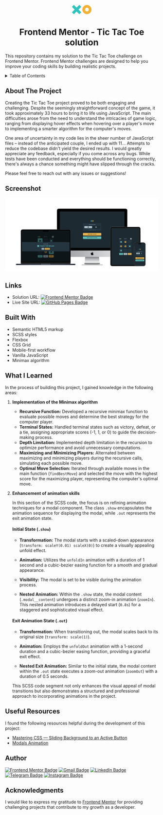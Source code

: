 <div align="center">
  <img src="https://github.com/Valik3201/tic-tac-toe/blob/main/app/assets/icon-x.svg" height="30" alt="Icon X"  />
  <img src="https://github.com/Valik3201/tic-tac-toe/blob/main/app/assets/icon-o.svg" height="30" alt="Icon 0"  />
  <h1>Frontend Mentor - Tic Tac Toe solution</h1>
</div>

This repository contains my solution to the Tic Tac Toe challenge on Frontend Mentor. Frontend Mentor challenges are designed to help you improve your coding skills by building realistic projects.

<details>
  <summary>Table of Contents</summary>
  <ol>
    <li><a href="#about-the-project">About The Project</a></li>
    <li><a href="#screenshot">Screenshot</a></li>
    <li><a href="#links">Links</a></li>
    <li><a href="#built-with">Built With</a></li>
    <li><a href="#what-i-learned">What I Learned</a></li>
    <li><a href="#useful-resources">Useful Resources</a></li>
    <li><a href="#author">Author</a></li>
    <li><a href="#acknowledgments">Acknowledgments</a></li>
  </ol>
</details>

## About The Project

Creating the Tic Tac Toe project proved to be both engaging and challenging. Despite the seemingly straightforward concept of the game, it took approximately 33 hours to bring it to life using JavaScript. The main difficulties arose from the need to understand the intricacies of game logic, ranging from displaying hover effects when hovering over a player's move to implementing a smarter algorithm for the computer's moves.

One area of uncertainty in my code lies in the sheer number of JavaScript files – instead of the anticipated couple, I ended up with 11... Attempts to reduce the codebase didn't yield the desired results. I would greatly appreciate any feedback, especially if you come across any bugs. While tests have been conducted and everything should be functioning correctly, there's always a chance something might have slipped through the cracks. 

Please feel free to reach out with any issues or suggestions! 

## Screenshot

[![ScreenShot](https://github.com/Valik3201/tic-tac-toe/raw/main/app/assets/screenshot.png)](https://github.com/Valik3201/tic-tac-toe/blob/main/app/assets/screenshot.png)

## Links

- Solution URL:
  [![Frontend Mentor Badge](https://img.shields.io/badge/Frontend%20Mentor-3F54A3?logo=frontendmentor&logoColor=fff&style=flat)](https://www.frontendmentor.io/solutions/tic-tac-toe-with-html-scss-and-vanilla-javascript-1tzgPa8yJ5)
- Live Site URL:
  [![GitHub Pages Badge](https://img.shields.io/badge/GitHub%20Pages-222?logo=githubpages&logoColor=fff&style=flat)](https://valik3201.github.io/tic-tac-toe/)

## Built With

- Semantic HTML5 markup
- SCSS styles
- Flexbox
- CSS Grid
- Mobile-first workflow
- Vanilla JavaScript
- Minimax algorithm 

## What I Learned

In the process of building this project, I gained knowledge in the following areas:

1. **Implementation of the Minimax algorithm**

    - **Recursive Function:** Developed a recursive minimax function to evaluate possible moves and determine the best strategy for the computer player.
    - **Terminal States:** Handled terminal states such as victory, defeat, or a tie, assigning appropriate scores (-1, 1, or 0) to guide the decision-making process.
    - **Depth Limitation:** Implemented depth limitation in the recursion to optimize performance and avoid unnecessary computations.
    - **Maximizing and Minimizing Players:** Alternated between maximizing and minimizing players during the recursive calls, simulating each possible move.
    - **Optimal Move Selection:** Iterated through available moves in the main function (`findBestMove`) and selected the move with the highest score for the maximizing player, representing the computer's optimal move.
  
2. **Enhancement of animation skills**

    In this section of the SCSS code, the focus is on refining animation techniques for a modal component. The class `.show` encapsulates the animation sequence for displaying the modal, while `.out` represents the exit animation state.
    
    #### Initial State (`.show`)
    
    - **Transformation:** The modal starts with a scaled-down appearance (`transform: scaleY(0.01) scaleX(0)`) to create a visually appealing unfold effect.
    
    - **Animation:** Utilizes the `unfoldIn` animation with a duration of 1 second and a cubic-bezier easing function for a smooth and gradual appearance.
    
    - **Visibility:** The modal is set to be visible during the animation process.
    
    - **Nested Animation:** Within the `.show` state, the modal content (`.modal__content`) undergoes a distinct zoom-in animation (`zoomIn`). This nested animation introduces a delayed start (`0.8s`) for a staggered and sophisticated visual effect.
    
    #### Exit Animation State (`.out`)
    
    - **Transformation:** When transitioning out, the modal scales back to its original size (`transform: scale(1)`).
    
    - **Animation:** Employs the `unfoldOut` animation with a 1-second duration and a cubic-bezier easing function, providing a graceful exit effect.
    
    - **Nested Exit Animation:** Similar to the initial state, the modal content within the `.out` state executes a zoom-out animation (`zoomOut`) with a duration of 0.5 seconds.
    
    This SCSS code segment not only enhances the visual appeal of modal transitions but also demonstrates a structured and professional approach to incorporating animations in the project.

## Useful Resources 

I found the following resources helpful during the development of this project:

- [Mastering CSS — Sliding Background to an Active Button](https://javascript.plainenglish.io/mastering-css-sliding-background-to-an-active-button-15a735e3631d)
- [Modals Animation](https://codepen.io/designcouch/pen/obvKxm)

## Author

[![Frontend Mentor Badge](https://img.shields.io/badge/Frontend%20Mentor-3F54A3?logo=frontendmentor&logoColor=fff&style=flat)](https://www.frontendmentor.io/profile/Valik3201)
[![Gmail Badge](https://img.shields.io/badge/Gmail-EA4335?logo=gmail&logoColor=fff&style=flat)](mailto:valik3201@gmail.com)
[![LinkedIn Badge](https://img.shields.io/badge/LinkedIn-0A66C2?logo=linkedin&logoColor=fff&style=flat)](https://www.linkedin.com/in/valentynchernetskyi/)
[![Telegram Badge](https://img.shields.io/badge/Telegram-26A5E4?logo=telegram&logoColor=fff&style=flat)](https://t.me/valik3201)
[![Instagram Badge](https://img.shields.io/badge/Instagram-E4405F?logo=instagram&logoColor=fff&style=flat)](https://www.instagram.com/valik_chern/)

## Acknowledgments

I would like to express my gratitude to [Frontend Mentor](https://www.frontendmentor.io) for providing challenging projects that contribute to my growth as a developer.
